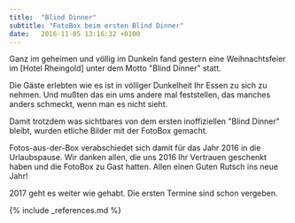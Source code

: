 ```yaml
---
title:  "Blind Dinner"
subtitle: "FotoBox beim ersten Blind Dinner"
date:   2016-11-05 13:16:32 +0100
---
```

Ganz im geheimen und völlig im Dunkeln fand gestern eine Weihnachtsfeier im [Hotel Rheingold] unter dem Motto "Blind Dinner" statt.

Die Gäste erlebten wie es ist in völliger Dunkelheit Ihr Essen zu sich zu nehmen. Und mußten das ein ums andere mal feststellen, das manches anders schmeckt, wenn man es nicht sieht.

Damit trotzdem was sichtbares von dem ersten inoffiziellen "Blind Dinner" bleibt, wurden etliche Bilder mit der FotoBox gemacht.

Fotos-aus-der-Box verabschiedet sich damit für das Jahr 2016 in die Urlaubspause. Wir danken allen, die uns 2016 Ihr Vertrauen geschenkt haben und die FotoBox zu Gast hatten. Allen einen Guten Rutsch ins neue Jahr!

2017 geht es weiter wie gehabt. Die ersten Termine sind schon vergeben.

{% include _references.md %}
